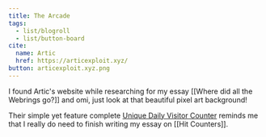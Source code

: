 ```yaml
---
title: The Arcade
tags:
  - list/blogroll
  - list/button-board
cite:
  name: Artic
  href: https://articexploit.xyz/
button: articexploit.xyz.png
---
```


I found Artic's website while researching for my essay [[Where did all the Webrings go?]] and omi, just look at that beautiful pixel art background!

Their simple yet feature complete [Unique Daily Visitor Counter](https://github.com/ArticExploit/unique-visitor-counter) reminds me that I really do need to finish writing my essay on [[Hit Counters]]. 